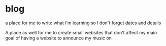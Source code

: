 # blog
a place for me to write what i'm learning so I don't forget dates and details

A place as well for me to create small websites that don't affect my main goal of having a website to announce my music on
